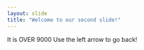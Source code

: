 ```yaml
---
layout: slide
title: "Welcome to our second slide!"
---
```

It is OVER 9000
Use the left arrow to go back!
